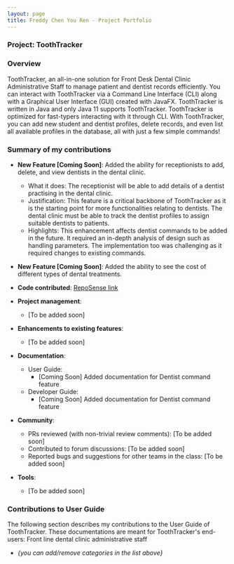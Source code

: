 ```yaml
---
layout: page
title: Freddy Chen You Ren - Project Portfolio
---
```


### Project: ToothTracker

### Overview

ToothTracker, an all-in-one solution for Front Desk Dental Clinic Administrative Staff to manage patient and dentist records efficiently. 
You can interact with ToothTracker via a Command Line Interface (CLI)
along with a Graphical User Interface (GUI) created with JavaFX.
ToothTracker is written in Java and only Java 11 supports ToothTracker.
ToothTracker is optimized for fast-typers interacting with it through CLI.
With ToothTracker, you can add new student and dentist profiles, delete records, and even list all available profiles in the database, all with just a few simple commands!


### Summary of my contributions
* **New Feature [Coming Soon]**: Added the ability for receptionists to add, delete, and view dentists in the dental clinic.
  * What it does: The receptionist will be able to add details of a dentist practising in the dental clinic.
  * Justification: This feature is a critical backbone of ToothTracker as it is the starting point for more functionalities relating to dentists. The dental clinic must be able to track the dentist profiles to assign suitable dentists to patients.
  * Highlights: This enhancement affects dentist commands to be added in the future. It required an in-depth analysis of design such as handling parameters. The implementation too was challenging as it required changes to existing commands.

* **New Feature [Coming Soon]**: Added the ability to see the cost of different types of dental treatments.
* **Code contributed**: [RepoSense link]()

* **Project management**:
  * [To be added soon]

* **Enhancements to existing features**:
  * [To be added soon]

* **Documentation**:
  * User Guide:
    * [Coming Soon] Added documentation for Dentist command feature
  * Developer Guide:
    * [Coming Soon] Added documentation for Dentist command feature

* **Community**:
  * PRs reviewed (with non-trivial review comments): [To be added soon]
  * Contributed to forum discussions: [To be added soon]
  * Reported bugs and suggestions for other teams in the class: [To be added soon]

* **Tools**:
  * [To be added soon]

### Contributions to User Guide

The following section describes my contributions to the User Guide of ToothTracker. 
These documentations are meant for ToothTracker's end-users: Front line dental clinic administrative staff

* _{you can add/remove categories in the list above}_
